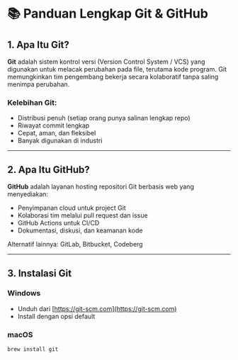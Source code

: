 # 📚 Panduan Lengkap Git & GitHub

## 1. Apa Itu Git?

**Git** adalah sistem kontrol versi (Version Control System / VCS) yang digunakan untuk melacak perubahan pada file, terutama kode program. Git memungkinkan tim pengembang bekerja secara kolaboratif tanpa saling menimpa perubahan.

### Kelebihan Git:
- Distribusi penuh (setiap orang punya salinan lengkap repo)
- Riwayat commit lengkap
- Cepat, aman, dan fleksibel
- Banyak digunakan di industri

---

## 2. Apa Itu GitHub?

**GitHub** adalah layanan hosting repositori Git berbasis web yang menyediakan:
- Penyimpanan cloud untuk project Git
- Kolaborasi tim melalui pull request dan issue
- GitHub Actions untuk CI/CD
- Dokumentasi, diskusi, dan keamanan kode

Alternatif lainnya: GitLab, Bitbucket, Codeberg

---

## 3. Instalasi Git

### Windows
- Unduh dari [https://git-scm.com](https://git-scm.com)
- Install dengan opsi default

### macOS
```bash
brew install git
